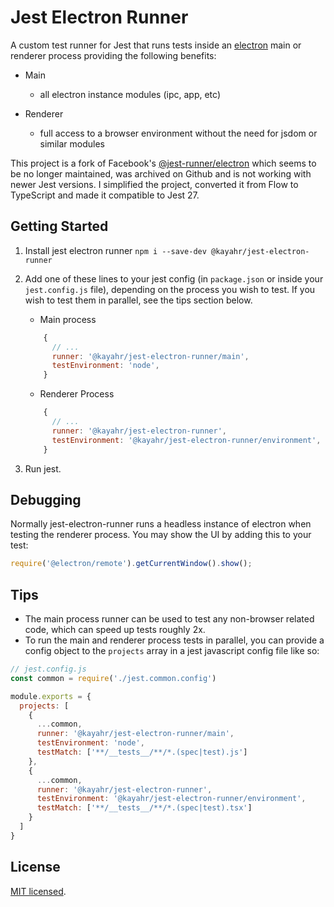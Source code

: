 # Jest Electron Runner
A custom test runner for Jest that runs tests inside an [electron](https://electronjs.org/) main or renderer process providing the following benefits:

- Main
  - all electron instance modules (ipc, app, etc)

- Renderer
  - full access to a browser environment without the need for jsdom or similar modules

This project is a fork of Facebook's [@jest-runner/electron](https://github.com/facebook-atom/jest-electron-runner) which seems to be no longer maintained, was archived on Github and is not working with newer Jest versions. I simplified the project, converted it from Flow to TypeScript and made it compatible to Jest 27.


## Getting Started

1. Install jest electron runner `npm i --save-dev @kayahr/jest-electron-runner`
2. Add one of these lines to your jest config (in `package.json` or inside your `jest.config.js` file), depending on the process you wish to test. If you wish to test them in parallel, see the tips section below.

    - Main process
    ```js
        {
          // ...
          runner: '@kayahr/jest-electron-runner/main',
          testEnvironment: 'node',
        }
    ```
    - Renderer Process
    ```js
        {
          // ...
          runner: '@kayahr/jest-electron-runner',
          testEnvironment: '@kayahr/jest-electron-runner/environment',
        }
    ```
3. Run jest.


## Debugging
Normally jest-electron-runner runs a headless instance of electron when testing the renderer process. You may show the UI by adding this to your test:
```js
require('@electron/remote').getCurrentWindow().show();
```

## Tips
- The main process runner can be used to test any non-browser related code, which can speed up tests roughly 2x.
- To run the main and renderer process tests in parallel, you can provide a config object to the `projects` array in a jest javascript config file like so:
```js
// jest.config.js
const common = require('./jest.common.config')

module.exports = {
  projects: [
    {
      ...common,
      runner: '@kayahr/jest-electron-runner/main',
      testEnvironment: 'node',
      testMatch: ['**/__tests__/**/*.(spec|test).js']
    },
    {
      ...common,
      runner: '@kayahr/jest-electron-runner',
      testEnvironment: '@kayahr/jest-electron-runner/environment',
      testMatch: ['**/__tests__/**/*.(spec|test).tsx']
    }
  ]
}
```

## License

[MIT licensed](./LICENSE.md).
